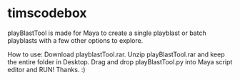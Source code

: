 # timscodebox
playBlastTool is made for Maya to create a single playblast or batch playblasts with a few other options to explore.

How to use:
Download playblastTool.rar.
Unzip playBlastTool.rar and keep the entire folder in Desktop.
Drag and drop playBlastTool.py into Maya script editor and RUN!
Thanks. :)
